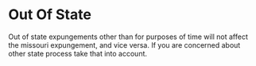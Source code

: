 # Out Of State

Out of state expungements other than for purposes of time will not affect the missouri expungement, and vice versa. 
If you are concerned about other state process take that into account.
